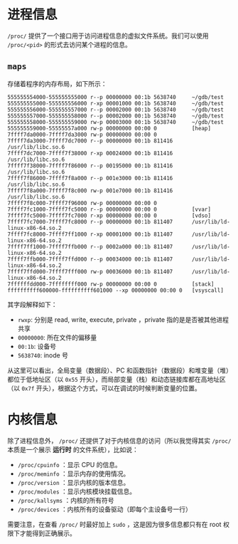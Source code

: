 # 进程信息

`/proc/` 提供了一个接口用于访问进程信息的虚拟文件系统。我们可以使用 `/proc/<pid>` 的形式去访问某个进程的信息。

## `maps`

存储着程序的内存布局，如下所示：

``` fundamental
555555554000-555555555000 r--p 00000000 00:1b 5638740     ~/gdb/test
555555555000-555555556000 r-xp 00001000 00:1b 5638740     ~/gdb/test
555555556000-555555557000 r--p 00002000 00:1b 5638740     ~/gdb/test
555555557000-555555558000 r--p 00002000 00:1b 5638740     ~/gdb/test
555555558000-555555559000 rw-p 00003000 00:1b 5638740     ~/gdb/test
555555559000-55555557a000 rw-p 00000000 00:00 0           [heap]
7ffff7da0000-7ffff7da3000 rw-p 00000000 00:00 0 
7ffff7da3000-7ffff7dc7000 r--p 00000000 00:1b 811416      /usr/lib/libc.so.6
7ffff7dc7000-7ffff7f38000 r-xp 00024000 00:1b 811416      /usr/lib/libc.so.6
7ffff7f38000-7ffff7f86000 r--p 00195000 00:1b 811416      /usr/lib/libc.so.6
7ffff7f86000-7ffff7f8a000 r--p 001e3000 00:1b 811416      /usr/lib/libc.so.6
7ffff7f8a000-7ffff7f8c000 rw-p 001e7000 00:1b 811416      /usr/lib/libc.so.6
7ffff7f8c000-7ffff7f96000 rw-p 00000000 00:00 0 
7ffff7fc1000-7ffff7fc5000 r--p 00000000 00:00 0           [vvar]
7ffff7fc5000-7ffff7fc7000 r-xp 00000000 00:00 0           [vdso]
7ffff7fc7000-7ffff7fc8000 r--p 00000000 00:1b 811407      /usr/lib/ld-linux-x86-64.so.2
7ffff7fc8000-7ffff7ff1000 r-xp 00001000 00:1b 811407      /usr/lib/ld-linux-x86-64.so.2
7ffff7ff1000-7ffff7ffb000 r--p 0002a000 00:1b 811407      /usr/lib/ld-linux-x86-64.so.2
7ffff7ffb000-7ffff7ffd000 r--p 00034000 00:1b 811407      /usr/lib/ld-linux-x86-64.so.2
7ffff7ffd000-7ffff7fff000 rw-p 00036000 00:1b 811407      /usr/lib/ld-linux-x86-64.so.2
7ffffffdd000-7ffffffff000 rw-p 00000000 00:00 0           [stack]
ffffffffff600000-ffffffffff601000 --xp 00000000 00:00 0   [vsyscall]
```

其字段解释如下：

- `rwxp`: 分别是 read, write, execute, private ，private 指的是是否被其他进程共享
- `00000000`: 所在文件的偏移量
- `00:1b`: 设备号
- `5638740`: inode 号

从这里可以看出，全局变量（数据段）、PC 和函数指针（数据段）和堆变量（堆）都位于低地址区（以 `0x55` 开头），而局部变量（栈）和动态链接库都在高地址区（以 `0x7f` 开头），根据这个方式，可以在调试的时候判断变量的位置。

# 内核信息

除了进程信息外， `/proc/` 还提供了对于内核信息的访问（所以我觉得其实 `/proc/` 本质是一个展示 **运行时** 的文件系统），比如说：

- `/proc/cpuinfo` ：显示 CPU 的信息。
- `/proc/meminfo` ：显示内存的使用情况。
- `/proc/version` ：显示内核的版本信息。
- `/proc/modules` ：显示内核模块挂载信息。
- `/proc/kallsyms` ：内核的所有符号
- `/proc/devices` ：内核所有的设备驱动（即每个主设备号一行）

需要注意，在查看 `/proc/` 时最好加上 `sudo` ，这是因为很多信息都只有在 root 权限下才能得到正确展示。
